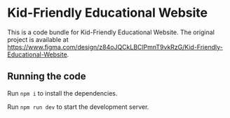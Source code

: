 
  # Kid-Friendly Educational Website

  This is a code bundle for Kid-Friendly Educational Website. The original project is available at https://www.figma.com/design/z84oJQCkLBClPmnT9vkRzG/Kid-Friendly-Educational-Website.

  ## Running the code

  Run `npm i` to install the dependencies.

  Run `npm run dev` to start the development server.
  